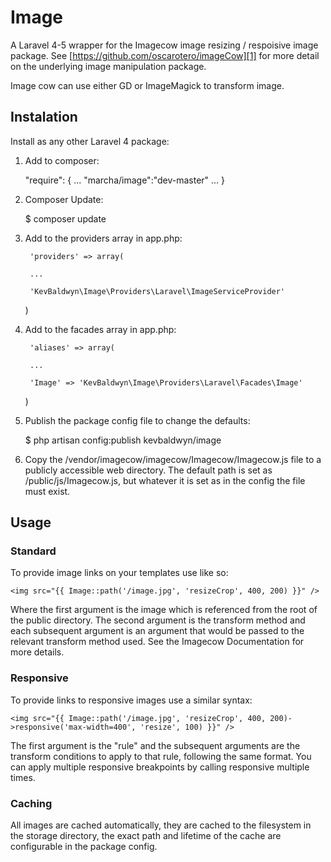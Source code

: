 # Image
A Laravel 4-5 wrapper for the Imagecow image resizing / respoisive image package. See [https://github.com/oscarotero/imageCow][1] for more detail on the underlying image manipulation package.

Image cow can use either GD or ImageMagick to transform image.


## Instalation
Install as any other Laravel 4 package:

1) Add to composer:

    "require": {
        ...
        "marcha/image":"dev-master"
        ...
    }

2) Composer Update:

    $ composer update

3) Add to the providers array in app.php:

    	'providers' => array(

	    ...

	    'KevBaldwyn\Image\Providers\Laravel\ImageServiceProvider'
	)

4) Add to the facades array in app.php:

    	'aliases' => array(

	    ...

	    'Image' => 'KevBaldwyn\Image\Providers\Laravel\Facades\Image'
	)

5) Publish the package config file to change the defaults:

    $ php artisan config:publish kevbaldwyn/image

6) Copy the /vendor/imagecow/imagecow/Imagecow/Imagecow.js file to a publicly accessible web directory. The default path is set as /public/js/Imagecow.js, but whatever it is set as in the config the file must exist.

## Usage
### Standard
To provide image links on your templates use like so:

    <img src="{{ Image::path('/image.jpg', 'resizeCrop', 400, 200) }}" />

Where the first argument is the image which is referenced from the root of the public directory. The second argument is the transform method and each subsequent argument is an argument that would be passed to the relevant transform method used. See the Imagecow Documentation for more details.

### Responsive
To provide links to responsive images use a similar syntax:

    <img src="{{ Image::path('/image.jpg', 'resizeCrop', 400, 200)->responsive('max-width=400', 'resize', 100) }}" />

The first argument is the "rule" and the subsequent arguments are the transform conditions to apply to that rule, following the same format. You can apply multiple responsive breakpoints by calling responsive multiple times.

### Caching
All images are cached automatically, they are cached to the filesystem in the storage directory, the exact path and lifetime of the cache are configurable in the package config.


  [1]: https://github.com/oscarotero/imageCow